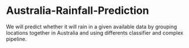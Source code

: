 # Australia-Rainfall-Prediction
We will predict whether it will rain in a given available data by grouping locations together in Australia and using differents classifier and complex pipeline.
